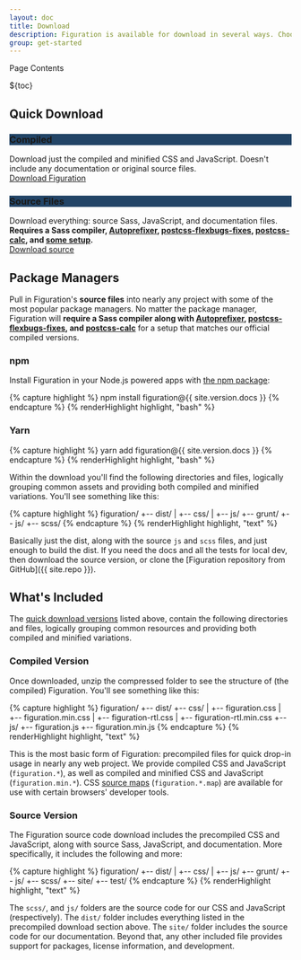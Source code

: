 ```yaml
---
layout: doc
title: Download
description: Figuration is available for download in several ways. Choose from multiple options to get what you need.
group: get-started
---
```


<div class="h3 cf-toc-header">Page Contents</div>

${toc}

## Quick Download

<div data-cfw="equalize" data-cfw-equalize-target=".card-body">
  <div class="row mt-2" data-cfw="equalize" data-cfw-equalize-target=".card-footer">
    <div class="col-sm-6">
      <div class="card card-download">
        <h3 class="h4 card-header text-light" style="background-color: #246;">Compiled</h3>
        <div class="card-body">
            Download just the compiled and minified CSS and JavaScript. Doesn't include any documentation or original source files.
        </div>
        <div class="card-footer text-sm-center">
            <a href="{{ site.download.dist }}" class="btn btn-info" onclick="ga('send', 'event', 'Get Started', 'Download', 'Download compiled {{ version.current }}');">Download Figuration</a>
        </div>
      </div>
    </div>
    <div class="col-sm-6">
      <div class="card card-download">
        <h3 class="h4 card-header text-light" style="background-color: #246;">Source Files</h3>
        <div class="card-body">
            Download everything: source Sass, JavaScript, and documentation files. <strong>Requires a Sass compiler, <a href="https://github.com/postcss/autoprefixer">Autoprefixer</a>, <a href="https://github.com/luisrudge/postcss-flexbugs-fixes">postcss-flexbugs-fixes</a>, <a href="https://github.com/postcss/postcss-calc">postcss-calc</a>, and <a href="{{ site.path }}/{{ version.docs }}/get-started/build-tools/#tooling-setup">some setup</a>.</strong>
        </div>
        <div class="card-footer text-sm-center">
            <a href="{{ site.download.source }}" class="btn" onclick="ga('send', 'event', 'Get Started', 'Download', 'Download source {{ version.current }}');">Download source</a>
        </div>
      </div>
    </div>
  </div>
</div>

## Package Managers

Pull in Figuration's **source files** into nearly any project with some of the most popular package managers. No matter the package manager, Figuration will **require a Sass compiler along with [Autoprefixer](https://github.com/postcss/autoprefixer), [postcss-flexbugs-fixes](https://github.com/luisrudge/postcss-flexbugs-fixes), and [postcss-calc](https://github.com/postcss/postcss-calc)** for a setup that matches our official compiled versions.

### npm

Install Figuration in your Node.js powered apps with [the npm package](https://www.npmjs.com/package/figuration):

{% capture highlight %}
npm install figuration@{{ site.version.docs }}
{% endcapture %}
{% renderHighlight highlight, "bash" %}

### Yarn

{% capture highlight %}
yarn add figuration@{{ site.version.docs }}
{% endcapture %}
{% renderHighlight highlight, "bash" %}

Within the download you'll find the following directories and files, logically grouping common assets and providing both compiled and minified variations. You'll see something like this:

{% capture highlight %}
figuration/
+-- dist/
|   +-- css/
|   +-- js/
+-- grunt/
+-- js/
+-- scss/
{% endcapture %}
{% renderHighlight highlight, "text" %}

Basically just the dist, along with the source `js` and `scss` files, and just enough to build the dist. If you need the docs and all the tests for local dev, then download the source version, or clone the [Figuration repository from GitHub]({{ site.repo }}).

## What's Included

The [quick download versions](#quick-download) listed above, contain the following directories and files, logically grouping common resources and providing both compiled and minified variations.

### Compiled Version

Once downloaded, unzip the compressed folder to see the structure of (the compiled) Figuration. You'll see something like this:

{% capture highlight %}
figuration/
+-- dist/
    +-- css/
    |   +-- figuration.css
    |   +-- figuration.min.css
    |   +-- figuration-rtl.css
    |   +-- figuration-rtl.min.css
    +-- js/
        +-- figuration.js
        +-- figuration.min.js
{% endcapture %}
{% renderHighlight highlight, "text" %}

This is the most basic form of Figuration: precompiled files for quick drop-in usage in nearly any web project. We provide compiled CSS and JavaScript (`figuration.*`), as well as compiled and minified CSS and JavaScript (`figuration.min.*`). CSS <a href="https://developers.google.com/web/tools/chrome-devtools/javascript/source-maps">source maps</a> (`figuration.*.map`) are available for use with certain browsers' developer tools.

### Source Version

The Figuration source code download includes the precompiled CSS and JavaScript, along with source Sass, JavaScript, and documentation. More specifically, it includes the following and more:

{% capture highlight %}
figuration/
+-- dist/
|   +-- css/
|   +-- js/
+-- grunt/
+-- js/
+-- scss/
+-- site/
+-- test/
{% endcapture %}
{% renderHighlight highlight, "text" %}

The `scss/`, and `js/` folders are the source code for our CSS and JavaScript (respectively). The `dist/` folder includes everything listed in the precompiled download section above. The `site/` folder includes the source code for our documentation. Beyond that, any other included file provides support for packages, license information, and development.
